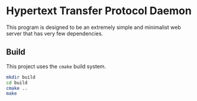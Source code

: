 # Hypertext Transfer Protocol Daemon

This program is designed to be an extremely simple and minimalist web server that has very few dependencies.

## Build
This project uses the ```cmake``` build system.

```bash
mkdir build
cd build
cmake ..
make
```
